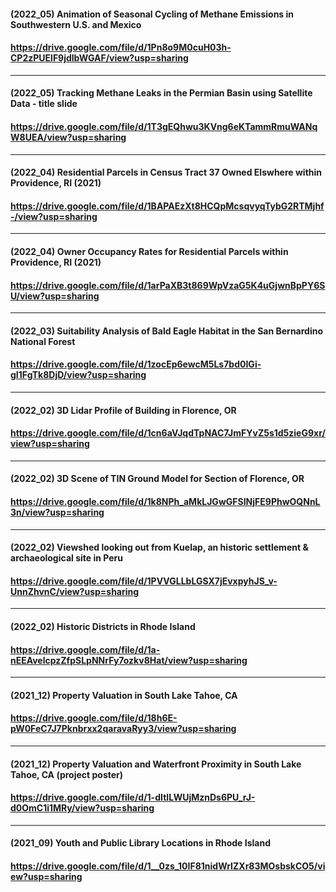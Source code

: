 #### (2022_05) Animation of Seasonal Cycling of Methane Emissions in Southwestern U.S. and Mexico
#### https://drive.google.com/file/d/1Pn8o9M0cuH03h-CP2zPUElF9jdlbWGAF/view?usp=sharing
-----------------------------
#### (2022_05) Tracking Methane Leaks in the Permian Basin using Satellite Data - title slide
#### https://drive.google.com/file/d/1T3gEQhwu3KVng6eKTammRmuWANqW8UEA/view?usp=sharing
-----------------------------
#### (2022_04) Residential Parcels in Census Tract 37 Owned Elswhere within Providence, RI (2021)
#### https://drive.google.com/file/d/1BAPAEzXt8HCQpMcsqvyqTybG2RTMjhf-/view?usp=sharing
-----------------------------
#### (2022_04) Owner Occupancy Rates for Residential Parcels within Providence, RI (2021)
#### https://drive.google.com/file/d/1arPaXB3t869WpVzaG5K4uGjwnBpPY6SU/view?usp=sharing
-----------------------------
#### (2022_03) Suitability Analysis of Bald Eagle Habitat in the San Bernardino National Forest
#### https://drive.google.com/file/d/1zocEp6ewcM5Ls7bd0IGi-gI1FgTk8DjD/view?usp=sharing
-----------------------------
#### (2022_02) 3D Lidar Profile of Building in Florence, OR
#### https://drive.google.com/file/d/1cn6aVJqdTpNAC7JmFYvZ5s1d5zieG9xr/view?usp=sharing
-----------------------------
#### (2022_02) 3D Scene of TIN Ground Model for Section of Florence, OR
#### https://drive.google.com/file/d/1k8NPh_aMkLJGwGFSINjFE9PhwOQNnL3n/view?usp=sharing
-----------------------------
#### (2022_02) Viewshed looking out from Kuelap, an historic settlement & archaeological site in Peru
#### https://drive.google.com/file/d/1PVVGLLbLGSX7jEvxpyhJS_v-UnnZhvnC/view?usp=sharing      
-----------------------------
#### (2022_02) Historic Districts in Rhode Island
#### https://drive.google.com/file/d/1a-nEEAvelcpzZfpSLpNNrFy7ozkv8Hat/view?usp=sharing     
-----------------------------
#### (2021_12) Property Valuation in South Lake Tahoe, CA
#### https://drive.google.com/file/d/18h6E-pW0FeC7J7Pknbrxx2qaravaRyy3/view?usp=sharing       
-----------------------------
#### (2021_12) Property Valuation and Waterfront Proximity in South Lake Tahoe, CA (project poster)
#### https://drive.google.com/file/d/1-dItILWUjMznDs6PU_rJ-d0OmC1i1MRy/view?usp=sharing         
-----------------------------
#### (2021_09) Youth and Public Library Locations in Rhode Island
#### https://drive.google.com/file/d/1__0zs_10IF81nidWrIZXr83MOsbskCO5/view?usp=sharing

